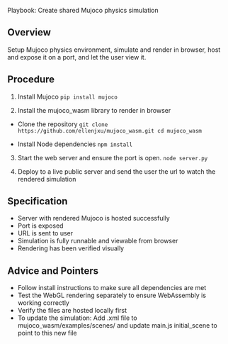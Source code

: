 Playbook: Create shared Mujoco physics simulation

## Overview

Setup Mujoco physics environment, simulate and render in browser, host and expose it on a port, and let the user view it.

## Procedure

1. Install Mujoco `pip install mujoco`

2. Install the mujoco_wasm library to render in browser

- Clone the repository
  `git clone https://github.com/ellenjxu/mujoco_wasm.git
cd mujoco_wasm`

- Install Node dependencies
  `npm install`

3. Start the web server and ensure the port is open.
   `node server.py`

4. Deploy to a live public server and send the user the url to watch the rendered simulation

## Specification

- Server with rendered Mujoco is hosted successfully
- Port is exposed
- URL is sent to user
- Simulation is fully runnable and viewable from browser
- Rendering has been verified visually

## Advice and Pointers

- Follow install instructions to make sure all dependencies are met
- Test the WebGL rendering separately to ensure WebAssembly is working correctly
- Verify the files are hosted locally first
- To update the simulation: Add .xml file to mujoco_wasm/examples/scenes/ and update main.js initial_scene to point to this new file
